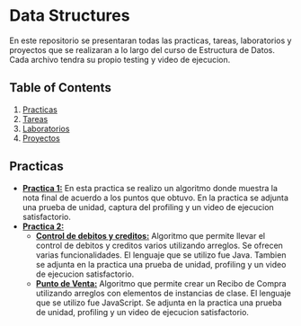 # Data Structures
En este repositorio se presentaran todas las practicas, tareas, laboratorios y proyectos que se realizaran a lo largo del curso de Estructura de Datos. Cada archivo tendra su propio testing y video de ejecucion. 

## Table of Contents 
1. [Practicas](Practicas)
3. [Tareas](Tareas)
4. [Laboratorios](Labs)
5. [Proyectos](Proyectos)

## Practicas
- **[Practica 1:](Practicas/Practica1DS)** 
En esta practica se realizo un algoritmo donde muestra la nota final de acuerdo a los puntos que obtuvo. En la practica se adjunta una prueba de unidad, captura del profiling y un video de ejecucion satisfactorio. 
- **[Practica 2:](Practicas/Practica1DS)**
    - **[Control de debitos y creditos:](Practicas/Practica1DS/DebitoYCredito)**
    Algoritmo que permite llevar el control de debitos y creditos varios utilizando arreglos. Se ofrecen varias funcionalidades. El lenguaje que se utilizo fue             Java. Tambien se adjunta en la practica una prueba de unidad, profiling y un video de ejecucion satisfactorio.
    - **[Punto de Venta:](Practicas/Practica1DS/PuntoDeVenta)**
    Algoritmo que permite crear un Recibo de Compra utilizando arreglos con elementos de instancias de clase. El lenguaje que se utilizo fue JavaScript. Se adjunta en la practica una prueba de unidad, profiling y un video de ejecucion satisfactorio.
